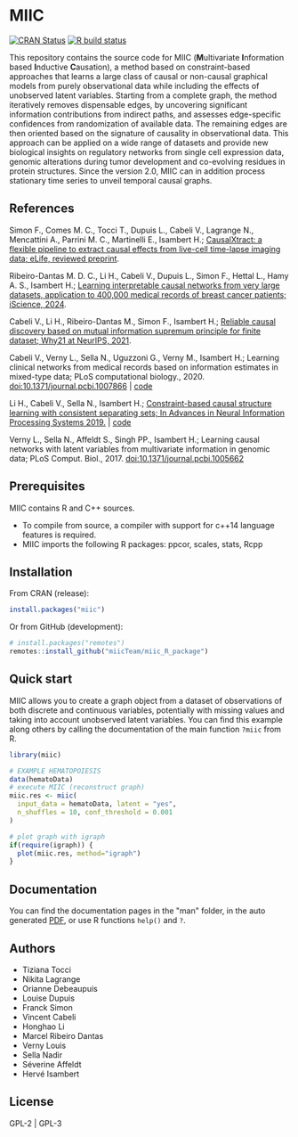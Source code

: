 # MIIC
  <!-- badges: start -->
  [![CRAN
  Status](https://www.r-pkg.org/badges/version/miic)](https://cran.r-project.org/package=miic)
  [![R build
  status](https://github.com/miicTeam/miic_R_package/workflows/R-CMD-check/badge.svg)](https://github.com/miicTeam/miic_R_package/actions)
  <!-- badges: end -->

This repository contains the source code for MIIC (**M**ultivariate **I**nformation based **I**nductive **C**ausation), a method based on constraint-based approaches that learns a large class of causal or non-causal graphical models from purely observational data while including the effects of unobserved latent variables. Starting from a complete graph, the method iteratively removes dispensable edges, by uncovering significant information contributions from indirect paths, and assesses edge-specific confidences from randomization of available data. The remaining edges are then oriented based on the signature of causality in observational data. This approach can be applied on a wide range of datasets and provide new biological insights on regulatory networks from single cell expression data, genomic alterations during tumor development and co-evolving residues in protein structures. Since the version 2.0, MIIC can in addition process 
stationary time series to unveil temporal causal graphs.

## References
Simon F., Comes M. C., Tocci T., Dupuis L., Cabeli V., Lagrange N., Mencattini A., Parrini M. C., Martinelli E., Isambert H.; [CausalXtract: a flexible pipeline to extract causal effects from live-cell time-lapse imaging data; eLife, reviewed preprint](https://www.biorxiv.org/content/10.1101/2024.02.06.579177v1.abstract).

Ribeiro-Dantas M. D. C., Li H., Cabeli V., Dupuis L., Simon F., Hettal L., Hamy A. S., Isambert H.; [Learning interpretable causal networks from very large datasets, application to 400,000 medical records of breast cancer patients; iScience, 2024](https://arxiv.org/abs/2303.06423).

Cabeli V., Li H., Ribeiro-Dantas M., Simon F., Isambert H.; [Reliable causal discovery based on mutual information supremum principle for finite dataset; Why21 at NeurIPS, 2021](https://why21.causalai.net/papers/WHY21_24.pdf).

Cabeli V., Verny L., Sella N., Uguzzoni G., Verny M., Isambert H.; Learning clinical networks from medical records based on information estimates in mixed-type data; PLoS computational biology., 2020. [doi:10.1371/journal.pcbi.1007866](https://doi.org/10.1371/journal.pcbi.1007866) | [code](https://github.com/vcabeli/miic_PLoS)

Li H., Cabeli V., Sella N., Isambert H.; [Constraint-based causal structure learning with consistent separating sets; In Advances in Neural Information Processing Systems 2019.](https://papers.nips.cc/paper/9573-constraint-based-causal-structure-learning-with-consistent-separating-sets) | [code](https://github.com/honghaoli42/consistent_pcalg)

Verny L., Sella N., Affeldt S., Singh PP., Isambert H.; Learning causal networks with latent variables from multivariate information in genomic data;  PLoS Comput. Biol., 2017. [doi:10.1371/journal.pcbi.1005662](https://doi.org/10.1371/journal.pcbi.1005662)

## Prerequisites
MIIC contains R and C++ sources.
- To compile from source, a compiler with support for c++14 language features is required.
- MIIC imports the following R packages: ppcor, scales, stats, Rcpp

## Installation

From CRAN (release):
```R
install.packages("miic")
```
Or from GitHub (development):
```R
# install.packages("remotes")
remotes::install_github("miicTeam/miic_R_package")
```

## Quick start

MIIC allows you to create a graph object from a dataset of observations of both discrete and continuous variables, potentially with missing values and taking into account unobserved latent variables.
You can find this example along others by calling the documentation of the main function `?miic` from R.
```R
library(miic)

# EXAMPLE HEMATOPOIESIS
data(hematoData)
# execute MIIC (reconstruct graph)
miic.res <- miic(
  input_data = hematoData, latent = "yes",
  n_shuffles = 10, conf_threshold = 0.001
)

# plot graph with igraph
if(require(igraph)) {
  plot(miic.res, method="igraph")
}
```

## Documentation
You can find the documentation pages in the "man" folder, in the auto generated [PDF](https://cran.r-project.org/web/packages/miic/miic.pdf), or use R functions `help()` and `?`.

## Authors
- Tiziana Tocci
- Nikita Lagrange
- Orianne Debeaupuis
- Louise Dupuis
- Franck Simon
- Vincent Cabeli
- Honghao Li
- Marcel Ribeiro Dantas
- Verny Louis
- Sella Nadir
- Séverine Affeldt
- Hervé Isambert

## License
GPL-2 | GPL-3
